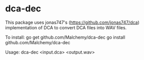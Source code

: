 # dca-dec

This package uses jonas747's (https://github.com/jonas747/dca) implementation of DCA to convert DCA files into WAV files.

To install:
go get github.com/Malchemy/dca-dec
go install github.com/Malchemy/dca-dec

Usage:
dca-dec <input.dca> <output.wav>

